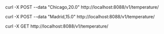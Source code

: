 curl -X POST --data "Chicago,20.0" http://localhost:8088/v1/temperature/

curl -X POST --data "Madrid,15.0" http://localhost:8088/v1/temperature/

curl -X GET http://localhost:8088/v1/temperature/